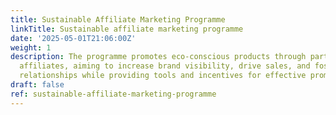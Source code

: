 ```yaml
---
title: Sustainable Affiliate Marketing Programme
linkTitle: Sustainable affiliate marketing programme
date: '2025-05-01T21:06:00Z'
weight: 1
description: The programme promotes eco-conscious products through partnerships with
  affiliates, aiming to increase brand visibility, drive sales, and foster long-term
  relationships while providing tools and incentives for effective promotion.
draft: false
ref: sustainable-affiliate-marketing-programme
---
```


